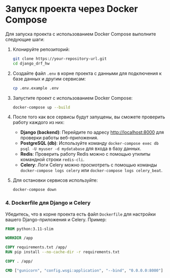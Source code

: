 # Запуск проекта через Docker Compose

Для запуска проекта с использованием Docker Compose выполните следующие шаги:

1. Клонируйте репозиторий:
   ```bash
   git clone https://your-repository-url.git
   cd django_drf_hw
   ```

2. Создайте файл `.env` в корне проекта с данными для подключения к базе данных и другим сервисам:
   ```bash
   cp .env.example .env
   ```

3. Запустите проект с использованием Docker Compose:
   ```bash
   docker-compose up --build
   ```

4. После того как все сервисы будут запущены, вы сможете проверить работу каждого из них:
   - **Django (backend)**: Перейдите по адресу [http://localhost:8000](http://localhost:8000) для проверки работы веб-приложения.
   - **PostgreSQL (db)**: Используйте команду `docker-compose exec db psql -U myuser -d mydatabase` для входа в базу данных.
   - **Redis**: Проверить работу Redis можно с помощью утилиты командной строки `redis-cli`.
   - **Celery**: Логи Celery можно просмотреть с помощью команды `docker-compose logs celery` или `docker-compose logs celery_beat`.

5. Для остановки сервисов используйте:
   ```bash
   docker-compose down
   ```

### 4. **Dockerfile для Django и Celery**
Убедитесь, что в корне проекта есть файл `Dockerfile` для настройки вашего Django-приложения и Celery. Пример:

```dockerfile
FROM python:3.11-slim

WORKDIR /app

COPY requirements.txt /app/
RUN pip install --no-cache-dir -r requirements.txt

COPY . /app/

CMD ["gunicorn", "config.wsgi:application", "--bind", "0.0.0.0:8000"]